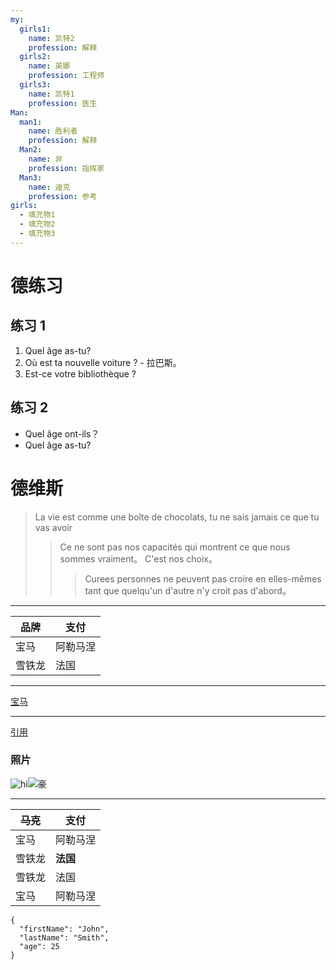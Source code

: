 ```yaml
---
my:
  girls1:
    name: 凯特2
    profession: 解释
  girls2:
    name: 英娜
    profession: 工程师
  girls3:
    name: 凯特1
    profession: 医生
Man:
  man1:
    name: 胜利者
    profession: 解释
  Man2:
    name: 非
    profession: 指挥家
  Man3:
    name: 迪克
    profession: 参考
girls:
  - 填充物1
  - 填充物2
  - 填充物3
---
```


# 德练习

## 练习 1

1. Quel âge as-tu?
2. Où est ta nouvelle voiture ? - 拉巴斯。
3. Est-ce votre bibliothèque ?

## 练习 2

- Quel âge ont-ils？
- Quel âge as-tu?

# 德维斯

> La vie est comme une boîte de chocolats, tu ne sais jamais ce que tu vas avoir
>
> > Ce ne sont pas nos capacités qui montrent ce que nous sommes vraiment。 C'est nos choix。
> >
> > > Curees personnes ne peuvent pas croire en elles-mêmes tant que quelqu'un d'autre n'y croit pas d'abord。

---

品牌 | 支付
--- | ---
宝马 | 阿勒马涅
雪铁龙 | 法国

---

[宝马](https://autoidea.by/)

---

[引用](https://www.citroen.by/)

### 照片

![hi](https://drive.google.com/file/d/1DOGDrudAldfgJeLKgOGoblgRM0CcIjv_/view?usp=sharing "c'est l'infobulle")![豪](https://drive.google.com/file/d/192JoAyqDkddY_35FYzuDgaItdI2U_6gm/view?usp=sharing)

---

~~马克~~ | 支付
--- | ---
宝马 | 阿勒马涅
雪铁龙 | **法国**
雪铁龙 | 法国
宝马 | 阿勒马涅

```
{
  "firstName": "John",
  "lastName": "Smith",
  "age": 25
}
```
